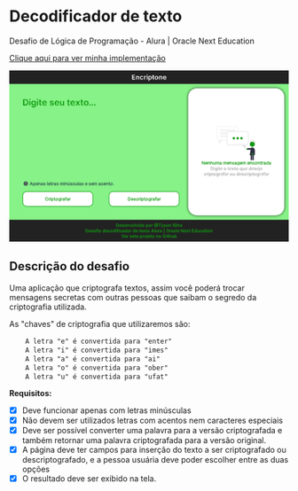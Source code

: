 # Decodificador de texto

Desafio de Lógica de Programação - Alura | Oracle Next Education

[Clique aqui para ver minha implementação](https://tysonos.github.io/decodificador-de-texto-challenge-one/)

![Captura de tela do projeto](docs/img/page_screenshot.png "captura de tela do projeto")

## Descrição do desafio

Uma aplicação que criptografa textos, assim você poderá trocar mensagens secretas com outras pessoas que saibam o segredo da criptografia utilizada.

As "chaves" de criptografia que utilizaremos são:

```
    A letra "e" é convertida para "enter"
    A letra "i" é convertida para "imes"
    A letra "a" é convertida para "ai"
    A letra "o" é convertida para "ober"
    A letra "u" é convertida para "ufat"
```

**Requisitos:**

- [x] Deve funcionar apenas com letras minúsculas
- [x] Não devem ser utilizados letras com acentos nem caracteres especiais
- [x] Deve ser possível converter uma palavra para a versão criptografada e também retornar uma palavra criptografada para a versão original.
- [x] A página deve ter campos para inserção do texto a ser criptografado ou descriptografado, e a pessoa usuária deve poder escolher entre as duas opções
- [x] O resultado deve ser exibido na tela.
